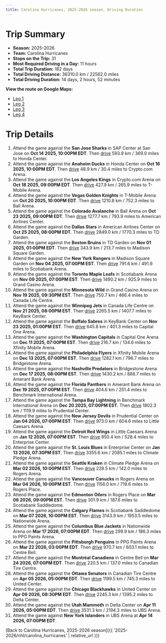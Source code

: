 ```yaml
---
title: Carolina Hurricanes, 2025-2026 season, Driving Duration
---
```


# Trip Summary
- **Season:** 2025-2026
- **Team:** Carolina Hurricanes
- **Stops on the Trip:** 31
- **Most Required Driving in a Day:** 11 hours
- **Total Trip Duration:** 182 days
- **Total Driving Distance:** 36310.0 km / 22562.0 miles
- **Total Driving Duration:** 14 days, 2 hours, 52 minutes

**View the route on Google Maps:**
- [Leg 1](https://www.google.com/maps/dir/SAP+Center+at+San+Jose+San+Jose/Honda+Center+Anaheim/Crypto.com+Arena+Los+Angeles/T-Mobile+Arena+Vegas/Ball+Arena+Colorado/American+Airlines+Center+Dallas/TD+Garden+Boston/Madison+Square+Garden+New+York/Scotiabank+Arena+Toronto/Grand+Casino+Arena+Minnesota)
- [Leg 2](https://www.google.com/maps/dir/Grand+Casino+Arena+Minnesota/Canada+Life+Centre+Winnipeg/KeyBank+Center+Buffalo/Capital+One+Arena+Washington/Xfinity+Mobile+Arena+Philadelphia/Bridgestone+Arena+Nashville/Amerant+Bank+Arena+Florida/Benchmark+International+Arena+Tampa+Bay/Prudential+Center+New+Jersey/Little+Caesars+Arena+Detroit)
- [Leg 3](https://www.google.com/maps/dir/Little+Caesars+Arena+Detroit/Enterprise+Center+St.+Louis/Climate+Pledge+Arena+Seattle/Rogers+Arena+Vancouver/Rogers+Place+Edmonton/Scotiabank+Saddledome+Calgary/Nationwide+Arena+Columbus/PPG+Paints+Arena+Pittsburgh/Centre+Bell+Montréal/Canadian+Tire+Centre+Ottawa)
- [Leg 4](https://www.google.com/maps/dir/Canadian+Tire+Centre+Ottawa/United+Center+Chicago/Delta+Center+Utah/UBS+Arena+New+York)

# Trip Details
1. Attend the game against the **San Jose Sharks** in SAP Center at San Jose on **Oct 14 2025, 10:00PM EDT**. Then [drive](https://www.google.com/maps/dir/SAP+Center+at+San+Jose+San+Jose/Honda+Center+Anaheim) 593.9 km / 369.0 miles to Honda Center.
2. Attend the game against the **Anaheim Ducks** in Honda Center on **Oct 16 2025, 10:00PM EDT**. Then [drive](https://www.google.com/maps/dir/Honda+Center+Anaheim/Crypto.com+Arena+Los+Angeles) 48.9 km / 30.4 miles to Crypto.com Arena.
3. Attend the game against the **Los Angeles Kings** in Crypto.com Arena on **Oct 18 2025, 09:00PM EDT**. Then [drive](https://www.google.com/maps/dir/Crypto.com+Arena+Los+Angeles/T-Mobile+Arena+Vegas) 427.9 km / 265.9 miles to T-Mobile Arena.
4. Attend the game against the **Vegas Golden Knights** in T-Mobile Arena on **Oct 20 2025, 10:00PM EDT**. Then [drive](https://www.google.com/maps/dir/T-Mobile+Arena+Vegas/Ball+Arena+Colorado) 1210.8 km / 752.3 miles to Ball Arena.
5. Attend the game against the **Colorado Avalanche** in Ball Arena on **Oct 23 2025, 09:00PM EDT**. Then [drive](https://www.google.com/maps/dir/Ball+Arena+Colorado/American+Airlines+Center+Dallas) 1277.7 km / 793.9 miles to American Airlines Center.
6. Attend the game against the **Dallas Stars** in American Airlines Center on **Oct 25 2025, 08:00PM EDT**. Then [drive](https://www.google.com/maps/dir/American+Airlines+Center+Dallas/TD+Garden+Boston) 2849.0 km / 1770.3 miles to TD Garden.
7. Attend the game against the **Boston Bruins** in TD Garden on **Nov 01 2025, 01:00PM EDT**. Then [drive](https://www.google.com/maps/dir/TD+Garden+Boston/Madison+Square+Garden+New+York) 343.9 km / 213.7 miles to Madison Square Garden.
8. Attend the game against the **New York Rangers** in Madison Square Garden on **Nov 04 2025, 07:00PM EST**. Then [drive](https://www.google.com/maps/dir/Madison+Square+Garden+New+York/Scotiabank+Arena+Toronto) 791.6 km / 491.9 miles to Scotiabank Arena.
9. Attend the game against the **Toronto Maple Leafs** in Scotiabank Arena on **Nov 09 2025, 07:00PM EST**. Then [drive](https://www.google.com/maps/dir/Scotiabank+Arena+Toronto/Grand+Casino+Arena+Minnesota) 1490.2 km / 925.9 miles to Grand Casino Arena.
10. Attend the game against the **Minnesota Wild** in Grand Casino Arena on **Nov 19 2025, 09:30PM EST**. Then [drive](https://www.google.com/maps/dir/Grand+Casino+Arena+Minnesota/Canada+Life+Centre+Winnipeg) 750.7 km / 466.4 miles to Canada Life Centre.
11. Attend the game against the **Winnipeg Jets** in Canada Life Centre on **Nov 21 2025, 08:00PM EST**. Then [drive](https://www.google.com/maps/dir/Canada+Life+Centre+Winnipeg/KeyBank+Center+Buffalo) 2265.5 km / 1407.7 miles to KeyBank Center.
12. Attend the game against the **Buffalo Sabres** in KeyBank Center on **Nov 23 2025, 01:00PM EST**. Then [drive](https://www.google.com/maps/dir/KeyBank+Center+Buffalo/Capital+One+Arena+Washington) 645.8 km / 401.3 miles to Capital One Arena.
13. Attend the game against the **Washington Capitals** in Capital One Arena on **Dec 11 2025, 07:00PM EST**. Then [drive](https://www.google.com/maps/dir/Capital+One+Arena+Washington/Xfinity+Mobile+Arena+Philadelphia) 216.7 km / 134.6 miles to Xfinity Mobile Arena.
14. Attend the game against the **Philadelphia Flyers** in Xfinity Mobile Arena on **Dec 13 2025, 07:00PM EST**. Then [drive](https://www.google.com/maps/dir/Xfinity+Mobile+Arena+Philadelphia/Bridgestone+Arena+Nashville) 1282.1 km / 796.7 miles to Bridgestone Arena.
15. Attend the game against the **Nashville Predators** in Bridgestone Arena on **Dec 17 2025, 08:00PM EST**. Then [drive](https://www.google.com/maps/dir/Bridgestone+Arena+Nashville/Amerant+Bank+Arena+Florida) 1430.2 km / 888.7 miles to Amerant Bank Arena.
16. Attend the game against the **Florida Panthers** in Amerant Bank Arena on **Dec 19 2025, 07:00PM EST**. Then [drive](https://www.google.com/maps/dir/Amerant+Bank+Arena+Florida/Benchmark+International+Arena+Tampa+Bay) 404.6 km / 251.4 miles to Benchmark International Arena.
17. Attend the game against the **Tampa Bay Lightning** in Benchmark International Arena on **Dec 20 2025, 07:00PM EST**. Then [drive](https://www.google.com/maps/dir/Benchmark+International+Arena+Tampa+Bay/Prudential+Center+New+Jersey) 1802.3 km / 1119.9 miles to Prudential Center.
18. Attend the game against the **New Jersey Devils** in Prudential Center on **Jan 04 2026, 07:00PM EST**. Then [drive](https://www.google.com/maps/dir/Prudential+Center+New+Jersey/Little+Caesars+Arena+Detroit) 973.0 km / 604.6 miles to Little Caesars Arena.
19. Attend the game against the **Detroit Red Wings** in Little Caesars Arena on **Jan 12 2026, 07:00PM EST**. Then [drive](https://www.google.com/maps/dir/Little+Caesars+Arena+Detroit/Enterprise+Center+St.+Louis) 850.4 km / 528.4 miles to Enterprise Center.
20. Attend the game against the **St. Louis Blues** in Enterprise Center on **Jan 13 2026, 07:30PM EST**. Then [drive](https://www.google.com/maps/dir/Enterprise+Center+St.+Louis/Climate+Pledge+Arena+Seattle) 3355.6 km / 2085.1 miles to Climate Pledge Arena.
21. Attend the game against the **Seattle Kraken** in Climate Pledge Arena on **Mar 02 2026, 10:00PM EST**. Then [drive](https://www.google.com/maps/dir/Climate+Pledge+Arena+Seattle/Rogers+Arena+Vancouver) 228.5 km / 142.0 miles to Rogers Arena.
22. Attend the game against the **Vancouver Canucks** in Rogers Arena on **Mar 04 2026, 10:00PM EST**. Then [drive](https://www.google.com/maps/dir/Rogers+Arena+Vancouver/Rogers+Place+Edmonton) 1158.0 km / 719.6 miles to Rogers Place.
23. Attend the game against the **Edmonton Oilers** in Rogers Place on **Mar 06 2026, 09:00PM EST**. Then [drive](https://www.google.com/maps/dir/Rogers+Place+Edmonton/Scotiabank+Saddledome+Calgary) 301.9 km / 187.6 miles to Scotiabank Saddledome.
24. Attend the game against the **Calgary Flames** in Scotiabank Saddledome on **Mar 07 2026, 10:00PM EST**. Then [drive](https://www.google.com/maps/dir/Scotiabank+Saddledome+Calgary/Nationwide+Arena+Columbus) 3143.9 km / 1953.5 miles to Nationwide Arena.
25. Attend the game against the **Columbus Blue Jackets** in Nationwide Arena on **Mar 17 2026, 07:00PM EDT**. Then [drive](https://www.google.com/maps/dir/Nationwide+Arena+Columbus/PPG+Paints+Arena+Pittsburgh) 299.9 km / 186.3 miles to PPG Paints Arena.
26. Attend the game against the **Pittsburgh Penguins** in PPG Paints Arena on **Mar 22 2026, 03:00PM EDT**. Then [drive](https://www.google.com/maps/dir/PPG+Paints+Arena+Pittsburgh/Centre+Bell+Montréal) 970.7 km / 603.1 miles to Centre Bell.
27. Attend the game against the **Montréal Canadiens** in Centre Bell on **Mar 24 2026, 07:00PM EDT**. Then [drive](https://www.google.com/maps/dir/Centre+Bell+Montréal/Canadian+Tire+Centre+Ottawa) 220.5 km / 137.0 miles to Canadian Tire Centre.
28. Attend the game against the **Ottawa Senators** in Canadian Tire Centre on **Apr 05 2026, 05:00PM EDT**. Then [drive](https://www.google.com/maps/dir/Canadian+Tire+Centre+Ottawa/United+Center+Chicago) 1199.5 km / 745.3 miles to United Center.
29. Attend the game against the **Chicago Blackhawks** in United Center on **Apr 09 2026, 08:30PM EDT**. Then [drive](https://www.google.com/maps/dir/United+Center+Chicago/Delta+Center+Utah) 2245.3 km / 1395.2 miles to Delta Center.
30. Attend the game against the **Utah Mammoth** in Delta Center on **Apr 11 2026, 05:00PM EDT**. Then [drive](https://www.google.com/maps/dir/Delta+Center+Utah/UBS+Arena+New+York) 3531.3 km / 2194.3 miles to UBS Arena.
31. Attend the game against **New York Islanders** in UBS Arena at **Apr 14 2026, 07:00PM EDT**.

[Back to Carolina Hurricanes, 2025-2026 season]({{ '2025-2026/nhl/carolina_hurricanes' | relative_url }})
